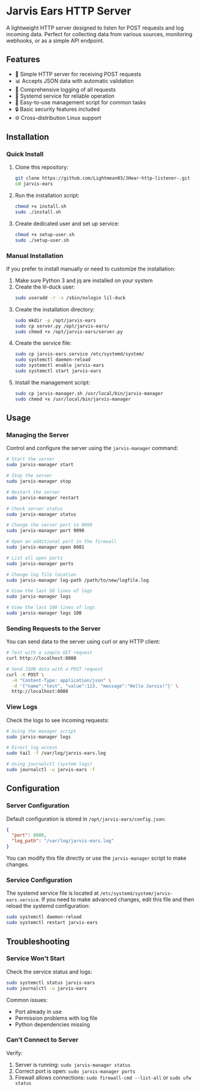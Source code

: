 # Jarvis Ears HTTP Server

A lightweight HTTP server designed to listen for POST requests and log incoming data. Perfect for collecting data from various sources, monitoring webhooks, or as a simple API endpoint.

## Features

- 🚀 Simple HTTP server for receiving POST requests
- 📊 Accepts JSON data with automatic validation
- 📝 Comprehensive logging of all requests
- 🔄 Systemd service for reliable operation
- 🔧 Easy-to-use management script for common tasks
- 🔒 Basic security features included
- 🌐 Cross-distribution Linux support

## Installation

### Quick Install

1. Clone this repository:
   ```bash
   git clone https://github.com/Lightmean03/JHear-http-listener-.git
   cd jarvis-ears
   ```

2. Run the installation script:
   ```bash
   chmod +x install.sh
   sudo ./install.sh
   ```

3. Create dedicated user and set up service:
   ```bash
   chmod +x setup-user.sh
   sudo ./setup-user.sh
   ```

### Manual Installation

If you prefer to install manually or need to customize the installation:

1. Make sure Python 3 and jq are installed on your system
2. Create the lil-duck user:
   ```bash
   sudo useradd -r -s /sbin/nologin lil-duck
   ```
3. Create the installation directory:
   ```bash
   sudo mkdir -p /opt/jarvis-ears
   sudo cp server.py /opt/jarvis-ears/
   sudo chmod +x /opt/jarvis-ears/server.py
   ```
4. Create the service file:
   ```bash
   sudo cp jarvis-ears.service /etc/systemd/system/
   sudo systemctl daemon-reload
   sudo systemctl enable jarvis-ears
   sudo systemctl start jarvis-ears
   ```
5. Install the management script:
   ```bash
   sudo cp jarvis-manager.sh /usr/local/bin/jarvis-manager
   sudo chmod +x /usr/local/bin/jarvis-manager
   ```

## Usage

### Managing the Server

Control and configure the server using the `jarvis-manager` command:

```bash
# Start the server
sudo jarvis-manager start

# Stop the server
sudo jarvis-manager stop

# Restart the server
sudo jarvis-manager restart

# Check server status
sudo jarvis-manager status

# Change the server port to 9090
sudo jarvis-manager port 9090

# Open an additional port in the firewall
sudo jarvis-manager open 8081

# List all open ports
sudo jarvis-manager ports

# Change log file location
sudo jarvis-manager log-path /path/to/new/logfile.log

# View the last 50 lines of logs
sudo jarvis-manager logs

# View the last 100 lines of logs
sudo jarvis-manager logs 100
```

### Sending Requests to the Server

You can send data to the server using curl or any HTTP client:

```bash
# Test with a simple GET request
curl http://localhost:8080

# Send JSON data with a POST request
curl -X POST \
  -H "Content-Type: application/json" \
  -d '{"name":"test", "value":123, "message":"Hello Jarvis!"}' \
  http://localhost:8080
```

### View Logs

Check the logs to see incoming requests:

```bash
# Using the manager script
sudo jarvis-manager logs

# Direct log access
sudo tail -f /var/log/jarvis-ears.log

# Using journalctl (system logs)
sudo journalctl -u jarvis-ears -f
```

## Configuration

### Server Configuration

Default configuration is stored in `/opt/jarvis-ears/config.json`:

```json
{
  "port": 8080,
  "log_path": "/var/log/jarvis-ears.log"
}
```

You can modify this file directly or use the `jarvis-manager` script to make changes.

### Service Configuration

The systemd service file is located at `/etc/systemd/system/jarvis-ears.service`. If you need to make advanced changes, edit this file and then reload the systemd configuration:

```bash
sudo systemctl daemon-reload
sudo systemctl restart jarvis-ears
```
## Troubleshooting

### Service Won't Start

Check the service status and logs:

```bash
sudo systemctl status jarvis-ears
sudo journalctl -u jarvis-ears
```

Common issues:
- Port already in use
- Permission problems with log file
- Python dependencies missing

### Can't Connect to Server

Verify:
1. Server is running: `sudo jarvis-manager status`
2. Correct port is open: `sudo jarvis-manager ports`
3. Firewall allows connections: `sudo firewall-cmd --list-all` or `sudo ufw status`




